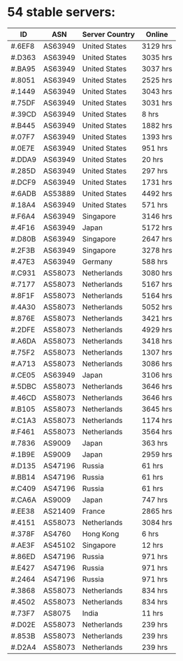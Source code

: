 # 54 stable servers:

| ID | ASN | Server Country | Online |
| ------ | ------ | ------ | ------ |
| #.6EF8 | AS63949 | United States | 3129 hrs |
| #.D363 | AS63949 | United States | 3035 hrs |
| #.BA95 | AS63949 | United States | 3037 hrs |
| #.8051 | AS63949 | United States | 2525 hrs |
| #.1449 | AS63949 | United States | 3043 hrs |
| #.75DF | AS63949 | United States | 3031 hrs |
| #.39CD | AS63949 | United States | 8 hrs |
| #.B445 | AS63949 | United States | 1882 hrs |
| #.07F7 | AS63949 | United States | 1393 hrs |
| #.0E7E | AS63949 | United States | 951 hrs |
| #.DDA9 | AS63949 | United States | 20 hrs |
| #.285D | AS63949 | United States | 297 hrs |
| #.DCF9 | AS63949 | United States | 1731 hrs |
| #.6ADB | AS53889 | United States | 4492 hrs |
| #.18A4 | AS63949 | United States | 571 hrs |
| #.F6A4 | AS63949 | Singapore | 3146 hrs |
| #.4F16 | AS63949 | Japan | 5172 hrs |
| #.D80B | AS63949 | Singapore | 2647 hrs |
| #.2F3B | AS63949 | Singapore | 3278 hrs |
| #.47E3 | AS63949 | Germany | 588 hrs |
| #.C931 | AS58073 | Netherlands | 3080 hrs |
| #.7177 | AS58073 | Netherlands | 5167 hrs |
| #.8F1F | AS58073 | Netherlands | 5164 hrs |
| #.4A30 | AS58073 | Netherlands | 5052 hrs |
| #.876E | AS58073 | Netherlands | 3421 hrs |
| #.2DFE | AS58073 | Netherlands | 4929 hrs |
| #.A6DA | AS58073 | Netherlands | 3418 hrs |
| #.75F2 | AS58073 | Netherlands | 1307 hrs |
| #.A713 | AS58073 | Netherlands | 3086 hrs |
| #.CE05 | AS63949 | Japan | 3106 hrs |
| #.5DBC | AS58073 | Netherlands | 3646 hrs |
| #.46CD | AS58073 | Netherlands | 3646 hrs |
| #.B105 | AS58073 | Netherlands | 3645 hrs |
| #.C1A3 | AS58073 | Netherlands | 1174 hrs |
| #.F461 | AS58073 | Netherlands | 3564 hrs |
| #.7836 | AS9009 | Japan | 363 hrs |
| #.1B9E | AS9009 | Japan | 2959 hrs |
| #.D135 | AS47196 | Russia | 61 hrs |
| #.BB14 | AS47196 | Russia | 61 hrs |
| #.C409 | AS47196 | Russia | 61 hrs |
| #.CA6A | AS9009 | Japan | 747 hrs |
| #.EE38 | AS21409 | France | 2865 hrs |
| #.4151 | AS58073 | Netherlands | 3084 hrs |
| #.378F | AS4760 | Hong Kong | 6 hrs |
| #.AE3F | AS45102 | Singapore | 12 hrs |
| #.86ED | AS47196 | Russia | 971 hrs |
| #.E427 | AS47196 | Russia | 971 hrs |
| #.2464 | AS47196 | Russia | 971 hrs |
| #.3868 | AS58073 | Netherlands | 834 hrs |
| #.4502 | AS58073 | Netherlands | 834 hrs |
| #.73F7 | AS8075 | India | 11 hrs |
| #.D02E | AS58073 | Netherlands | 239 hrs |
| #.853B | AS58073 | Netherlands | 239 hrs |
| #.D2A4 | AS58073 | Netherlands | 239 hrs |

